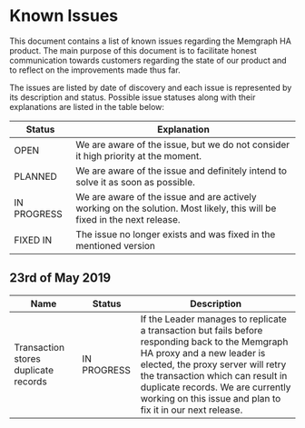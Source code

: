 # Known Issues

This document contains a list of known issues regarding the Memgraph HA product.
The main purpose of this document is to facilitate honest communication towards
customers regarding the state of our product and to reflect on the improvements
made thus far.

The issues are listed by date of discovery and each issue is represented by its
description and status. Possible issue statuses along with their explanations
are listed in the table below:

Status             | Explanation
-------------------|------------
OPEN               | We are aware of the issue, but we do not consider it high priority at the moment.
PLANNED            | We are aware of the issue and definitely intend to solve it as soon as possible.
IN PROGRESS        | We are aware of the issue and are actively working on the solution. Most likely, this will be fixed in the next release.
FIXED IN <version> | The issue no longer exists and was fixed in the mentioned version

## 23rd of May 2019

Name                                 | Status      | Description
-------------------------------------|-------------|------------
Transaction stores duplicate records | IN PROGRESS | If the Leader manages to replicate a transaction but fails before responding back to the Memgraph HA proxy and a new leader is elected, the proxy server will retry the transaction which can result in duplicate records. We are currently working on this issue and plan to fix it in our next release.
